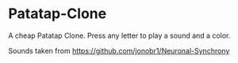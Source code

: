 # Patatap-Clone
A cheap Patatap Clone. Press any letter to play a sound and a color.

Sounds taken from https://github.com/jonobr1/Neuronal-Synchrony
